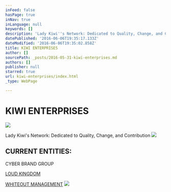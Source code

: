 ```yaml
---
inFeed: false
hasPage: true
inNav: true
inLanguage: null
keywords: []
description: 'Lady Kiwi''s Network: Dedicated to Quality, Change, and Contribution'
datePublished: '2016-06-06T19:35:17.133Z'
dateModified: '2016-06-06T19:35:02.858Z'
title: KIWI ENTERPRISES
author: []
sourcePath: _posts/2016-05-31-kiwi-enterprises.md
authors: []
publisher: null
starred: true
url: kiwi-enterprises/index.html
_type: WebPage

---
```

# KIWI ENTERPRISES
![](https://the-grid-user-content.s3-us-west-2.amazonaws.com/ae8e4662-f9f2-475f-a69c-9b03c0218a32.png)

Lady Kiwi's Network: Dedicated to Quality, Change, and Contribution
![](https://the-grid-user-content.s3-us-west-2.amazonaws.com/28269669-dbaf-4ea7-a99a-3deac3adf4f0.jpg)

## CURRENT ENTITIES:

CYBER BRAND GROUP

[LOUD KINGDOM][0]

[WHITEOUT MANAGEMENT][1]
![](https://the-grid-user-content.s3-us-west-2.amazonaws.com/5f447608-ece5-4eb4-a7cd-4a802841a9ac.png)

[0]: https://thegrid.ai/loud-kingdom/
[1]: https://thegrid.ai/whiteout/